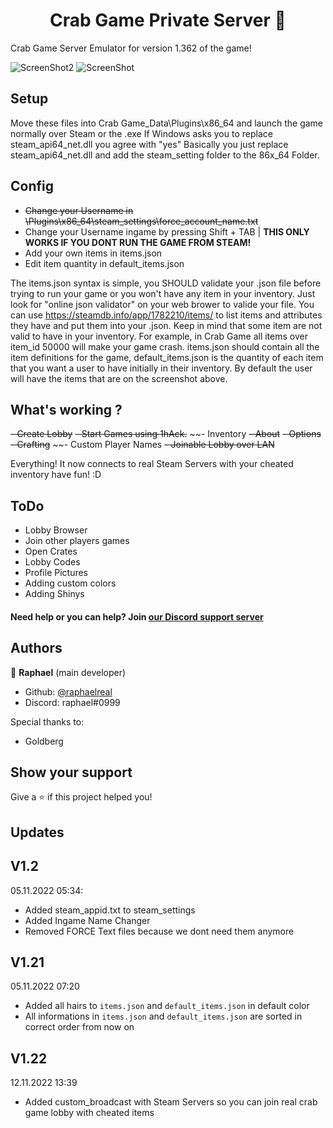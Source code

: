 <h1 align="center">Crab Game Private Server 👋</h1>

Crab Game Server Emulator for version 1.362 of the game!

![ScreenShot2](https://cdn.discordapp.com/attachments/1036859677151072339/1038337400356749322/Screenshot_126.png)
![ScreenShot](https://cdn.discordapp.com/attachments/1038007561431031818/1038067285446901800/Screenshot_120.png) 

## Setup
Move these files into Crab Game_Data\Plugins\x86_64 and launch the game normally over Steam or the .exe
If Windows asks you to replace steam_api64_net.dll you agree with "yes"
Basically you just replace steam_api64_net.dll and add the steam_setting
folder to the 86x_64 Folder.

## Config

- ~~Change your Username in \Plugins\x86_64\steam_settings\force_account_name.txt~~
- Change your Username ingame by pressing Shift + TAB | **THIS ONLY WORKS IF YOU DONT RUN THE GAME FROM STEAM!**
- Add your own items in items.json
- Edit item quantity in default_items.json

The items.json syntax is simple, you SHOULD validate your .json file before trying to run your game or you won't have any item in your inventory. Just look for "online json validator" on your web brower to valide your file.
You can use https://steamdb.info/app/1782210/items/ to list items and attributes they have and put them into your .json.
Keep in mind that some item are not valid to have in your inventory. For example, in Crab Game all items over item_id 50000 will make your game crash.
items.json should contain all the item definitions for the game, default_items.json is the quantity of each item that you want a user to have initially in their inventory. By default the user will have the items that are on the screenshot above.


## What's working ?
 ~~- Create Lobby~~
  ~~- Start Games using 1hAck.~~
 ~~- Inventory
  ~~- About~~
  ~~- Options~~
  ~~- Crafting~~
  ~~- Custom Player Names
  ~~- Joinable Lobby over LAN~~

Everything! It now connects to real Steam Servers with your cheated inventory have fun! :D


## ToDo

- Lobby Browser
- Join other players games
- Open Crates
- Lobby Codes
- Profile Pictures
- Adding custom colors
- Adding Shinys



#### Need help or you can help? Join [our Discord support server](https://discord.gg/RJSVxe9MP9)




## Authors

👤 **Raphael** (main developer)

* Github: [@raphaelreal](https://github.com/raphaelreal)
* Discord: raphael#0999

Special thanks to:
- Goldberg

## Show your support

Give a ⭐️ if this project helped you!

## Updates

## V1.2
05.11.2022 05:34:
- Added steam_appid.txt to steam_settings
- Added Ingame Name Changer
- Removed FORCE Text files because we dont need them anymore

## V1.21
05.11.2022 07:20
- Added all hairs to `items.json` and `default_items.json` in default color
- All informations in `items.json` and `default_items.json` are sorted in correct order from now on

## V1.22
12.11.2022 13:39
- Added custom_broadcast with Steam Servers so you can join real crab game lobby with cheated items
